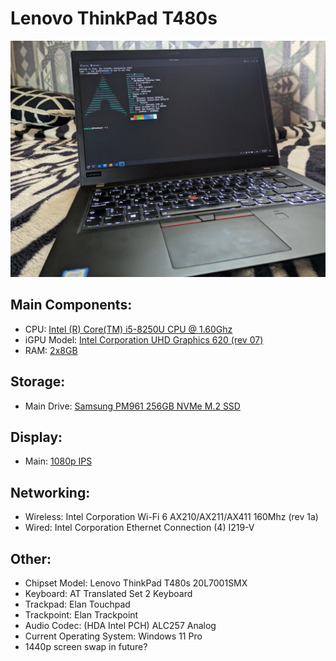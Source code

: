 # Lenovo ThinkPad T480s

![My Laptop](../images/Lenovo_ThinkPad_T480s_Laptop/PXL_20230707_151502569.jpg)

## Main Components:
- CPU: [Intel (R) Core(TM) i5-8250U CPU @ 1.60Ghz]()
- iGPU Model: [Intel Corporation UHD Graphics 620 (rev 07)]()
- RAM: [2x8GB]()

## Storage:
- Main Drive: [Samsung PM961 256GB NVMe M.2 SSD]()

## Display:
- Main: [1080p IPS]()

## Networking:
- Wireless: Intel Corporation Wi-Fi 6 AX210/AX211/AX411 160Mhz (rev 1a)
- Wired: Intel Corporation Ethernet Connection (4) I219-V

## Other:
- Chipset Model: Lenovo ThinkPad T480s 20L7001SMX
- Keyboard: AT Translated Set 2 Keyboard
- Trackpad: Elan Touchpad
- Trackpoint: Elan Trackpoint
- Audio Codec: (HDA Intel PCH) ALC257 Analog
- Current Operating System: Windows 11 Pro
- 1440p screen swap in future?